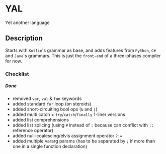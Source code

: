 # YAL
Yet another language 

## Description

Starts with `Kotlin`'s grammar as base, and adds features from `Python`, `C#` and `Java`'s grammars.
This is just the `front-end` of a three-phases compiler for now.

### Checklist

##### Done
- removed `var`, `val` & `fun` keywords
- added standard `for` loop (on steroids)
- added short-circuiting bool ops (`&` and `|`)
- added multi catch + `try`/`catch`/`finally` 1-liner versions
- added list comprehensions
- added list splicing (using `#` instead of `:` because can conflict with `::` reference operator)
- added null-coalescing/elvis assignment operator `?:=`
- added multiple vararg params (has to be separated by `;` if more than one in a single function declaration)
